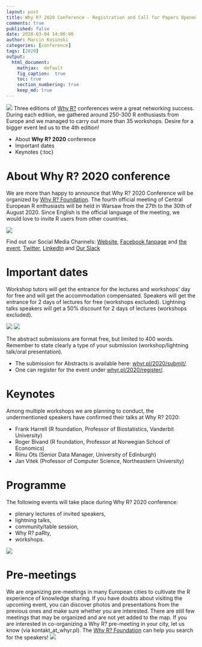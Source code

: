 ```yaml
---
layout: post
title: Why R? 2020 Conference - Registration and Call for Papers Opened
comments: true
published: false
date: 2020-03-04 14:00:00
author: Marcin Kosiński
categories: [conference]
tags: [2020]
output:
  html_document:
    mathjax:  default
    fig_caption:  true
    toc: true
    section_numbering: true
    keep_md: true
---
```


<img src="/foundation/images/fulls/whyr2020/cover2020.jpg" class="fit image"> Three editions of [Why R?](http://whyr.pl/) conferences were a great networking success. During each edition, we gathered around 250-300 R enthusiasts from Europe and we managed to carry out more than 35 workshops. Desire for a bigger event led us to the 4th edition!

* About **Why R? 2020** conference
* Important dates
* Keynotes
{:toc}

# About **Why R? 2020** conference

We are more than happy to announce that Why R? 2020 Conference will be organized by [Why R? Foundation](http://whyr.pl/foundation/tags/#info). The fourth official meeting of Central European R enthusiasts will be held in Warsaw from the 27th to the 30th of August 2020. Since English is the official language of the meeting, we would love to invite R users from other countries. 

<img src="/foundation/images/fulls/whyr2020/onepager.jpg" class="fit image">

Find out our Social Media Channels: [Website](http://whyr.pl/2020/), [Facebook fanpage](https://www.facebook.com/whyRconf/) and [the event](https://www.facebook.com/events/338207787063345/), [Twitter](https://twitter.com/whyRconf), [LinkedIn](https://www.linkedin.com/company/why-r/) and [Our Slack](https://join.slack.com/t/whyr/shared_invite/enQtNzcwMjExODk0NzM3LTRkMjhkYzliYzc5MGJhMzRlMzc1YzM0ZWJmNjM4MGNmMmM0MzYzZWJjYjhkZWM4ODA3MGY4MTUwNmJhMGNjNmY)

# Important dates

Workshop tutors will get the entrance for the lectures and workshops' day for free and will get the accommodation compensated. Speakers will get the entrance for 2 days of lectures for free (workshops excluded). Lightning talks speakers will get a 50% discount for 2 days of lectures (workshops excluded).

<img src="/foundation/images/fulls/whyr2020/timeline.jpg" class="fit image">
<img src="/foundation/images/fulls/whyr2020/timeline_event.jpg" class="fit image">

The abstract submissions are format free, but limited to 400 words. Remember to state clearly a type of your submission (workshop/lightning talk/oral presentation). 

- The submission for Abstracts is available here: [whyr.pl/2020/submit/](http://2020.whyr.pl/submit/). 
- One can register for the event under [whyr.pl/2020/register/](http://2020.whyr.pl/register/).

# Keynotes

Among multiple workshops we are planning to conduct, the undermentioned speakers have confirmed their talks at Why R? 2020: 
- Frank Harrell (R foundation, Professor of Biostatistics, Vanderbit University)
- Roger Bivand (R foundation, Professor at Norwegian School of Economics)
- Riinu Ots (Senior Data Manager, University of Edinburgh)
- Jan Vitek (Professor of Computer Science, Northeastern University)

# Programme

The following events will take place during Why R? 2020 conference: 
- plenary lectures of invited speakers, 
- lightning talks, 
- community/table session, 
- Why R? paRty, 
- workshops.

<img src="/foundation/images/fulls/whyr2020/comparison.jpg" class="fit image">


# Pre-meetings

We are organizing pre-meetings in many European cities to cultivate the R experience of knowledge sharing. If you have doubts about visiting the upcoming event, you can discover photos and presentations from the previous ones and make sure whether you are interested. There are still few meetings that may be organized and are not yet added to the map. If you are interested in co-organizing a Why R? pre-meeting in your city, let us know (via kontakt_at_whyr.pl). The [Why R? Foundation](http://whyr.pl/foundation/#blog) can help you search for the speakers!
<img src="https://2020.whyr.pl/img/meetings.jpg" class="fit image">

